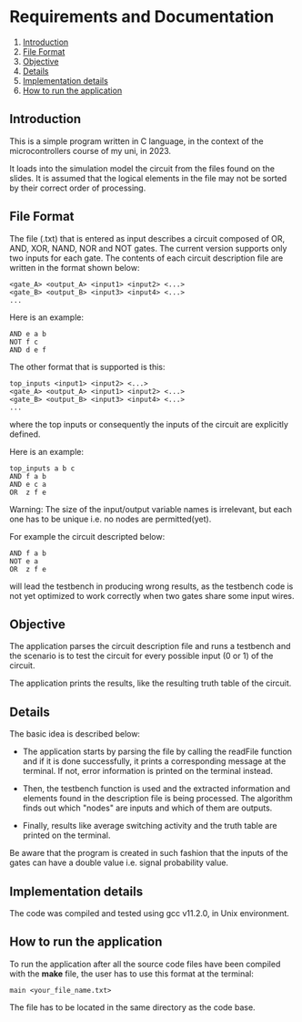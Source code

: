 
# Requirements and Documentation

1. [Introduction](#introduction)
2. [File Format](#file-format)
3. [Objective](#objective)
4. [Details](#details)
5. [Implementation details](#implementation-details)
6. [How to run the application](#how-to-run-the-application)

## Introduction
This is a simple program written in C language, in the context of the microcontrollers course of my uni, in 2023.

It loads into the simulation model the circuit from the files found on the slides. It is assumed that the logical elements in the file may not be sorted by
their correct order of processing.

## File Format
The file (.txt) that is entered as input describes a circuit composed of OR, AND, XOR, NAND, NOR and NOT gates. The current version supports only two inputs for each gate.
The contents of each circuit description file are written in the format shown below:
```
<gate_A> <output_A> <input1> <input2> <...>
<gate_B> <output_B> <input3> <input4> <...>
...
```
Here is an example:
```
AND e a b
NOT f c
AND d e f
```

The other format that is supported is this:
```
top_inputs <input1> <input2> <...>
<gate_A> <output_A> <input1> <input2> <...>
<gate_B> <output_B> <input3> <input4> <...>
...
```
where the top inputs or consequently the inputs of the circuit are explicitly defined.

Here is an example:
```
top_inputs a b c
AND f a b
AND e c a
OR  z f e
```
Warning: The size of the input/output variable names is irrelevant, but each one has to be unique i.e. no nodes are permitted(yet).

For example the circuit descripted below:
```
AND f a b
NOT e a
OR  z f e
```
will lead the testbench in producing wrong results, as the testbench code is not yet optimized to work correctly when two gates share some input wires.

## Objective
The application parses the circuit description file and runs a testbench and the scenario is to test the circuit for every possible input (0 or 1) of the circuit.

The application prints the results, like the resulting truth table of the circuit.

## Details
The basic idea is described below:
- The application starts by parsing the file by calling the readFile function and if it is done successfully, it prints a corresponding message at the terminal. If not, error information is printed on the terminal instead.

- Then, the testbench function is used and the extracted information and elements found in the description file is being processed. The algorithm finds out which "nodes" are inputs and which of them are outputs.

- Finally, results like average switching activity and the truth table are printed on the terminal. 

Be aware that the program is created in such fashion that the inputs of the gates can have a double value i.e. signal probability value.

## Implementation details
The code was compiled and tested using gcc v11.2.0, in Unix environment.

## How to run the application
To run the application after all the source code files have been compiled with the **make** file, the user has to use this format at the terminal:
```
main <your_file_name.txt>
```
The file has to be located in the same directory as the code base.
